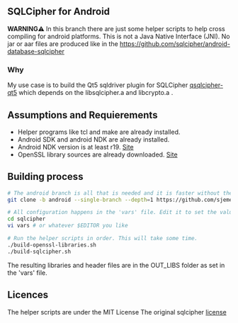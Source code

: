 ## SQLCipher for Android

**WARNING**:warning: In this branch there are just some helper scripts to help cross compiling for android platforms. This is not a Java Native Interface (JNI). No jar or aar files are produced like in the https://github.com/sqlcipher/android-database-sqlcipher

### Why

My use case is to build the Qt5 sqldriver plugin for SQLCipher [qsqlcipher-qt5](https://github.com/sjemens/qsqlcipher-qt5) which depends on the libsqlcipher.a and libcrypto.a .

## Assumptions and Requierements

 - Helper programs like tcl and make are already installed.
 - Android SDK and android NDK are already installed.
 - Android NDK version is at least r19. [Site](https://developer.android.com/ndk/downloads/)
 - OpenSSL library sources are already downloaded. [Site](https://www.openssl.org/source/)
 
## Building process

```bash
# The android branch is all that is needed and it is faster without the commit history
git clone -b android --single-branch --depth=1 https://github.com/sjemens/sqlcipher.git

# All configuration happens in the 'vars' file. Edit it to set the values that make sense to your development enviroment.
cd sqlcipher
vi vars # or whatever $EDITOR you like

# Run the helper scripts in order. This will take some time.
./build-openssl-libraries.sh
./build-sqlcipher.sh
```

The resulting libraries and header files are in the OUT_LIBS folder as set in the 'vars' file.

## Licences

The helper scripts are under the MIT License
The original sqlcipher [license](https://github.com/sqlcipher/sqlcipher/blob/master/LICENSE)
